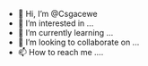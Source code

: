 - 👋 Hi, I’m @Csgacewe
- 👀 I’m interested in ...
- 🌱 I’m currently learning ...
- 💞️ I’m looking to collaborate on ...
- 📫 How to reach me ....

<!---
Csgacewe/Csgacewe is a ✨ special ✨ repository because its `README.md` (this file) appears on your GitHub profile.
You can click the Preview link to take a look at your changes.
--->
